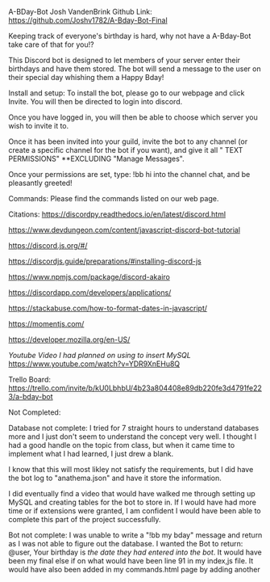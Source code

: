 A-BDay-Bot
Josh VandenBrink
Github Link: https://github.com/Joshv1782/A-Bday-Bot-Final

Keeping track of everyone's birthday is hard, why not have a A-Bday-Bot take care of that for you!?

This Discord bot is designed to let members of your server enter their birthdays and have them stored.
The bot will send a message to the user on their special day whishing them a Happy Bday!


Install and setup:
To install the bot, please go to our webpage and click Invite. You will then be directed to login into discord.

Once you have logged in, you will then be able to choose which server you wish to invite it to.

Once it has been invited into your guild, invite the bot to any channel (or create a specific channel for the bot if you want),
and give it all " TEXT PERMISSIONS" **EXCLUDING "Manage Messages". 

Once your permissions are set, type: !bb hi  into the channel chat, and be pleasantly greeted!


Commands:
Please find the commands listed on our web page.


Citations:
https://discordpy.readthedocs.io/en/latest/discord.html

https://www.devdungeon.com/content/javascript-discord-bot-tutorial

https://discord.js.org/#/

https://discordjs.guide/preparations/#installing-discord-js

https://www.npmjs.com/package/discord-akairo

https://discordapp.com/developers/applications/

https://stackabuse.com/how-to-format-dates-in-javascript/

https://momentjs.com/

https://developer.mozilla.org/en-US/

*Youtube Video I had planned on using to insert MySQL*
https://www.youtube.com/watch?v=YDR9XnEHu8Q


Trello Board:
https://trello.com/invite/b/kU0LbhbU/4b23a804408e89db220fe3d4791fe223/a-bday-bot







Not Completed:

Database not complete:
I tried for 7 straight hours to understand databases more and I just don't seem to understand the concept very well.
I thought I had a good handle on the topic from class, but when it came time to implement what I had learned, I just drew a blank.

I know that this will most likley not satisfy the requirements, but I did have the bot log to "anathema.json" and have it store the information.

I did eventually find a video that would have walked me through setting up MySQL and creating tables for the bot to store in.
If I would have had more time or if extensions were granted, I am confident I would have been able to complete this part of the project successfully.

Bot not complete:
I was unable to write a "!bb my bday" message and return as I was not able to figure out the database.
I wanted the Bot to return: @user, Your birthday is *the date they had entered into the bot*.
It would have been my final else if on what would have been line 91 in my index,js file.
It would have also been added in my commands.html page by adding another <tr><td></td></tr>
